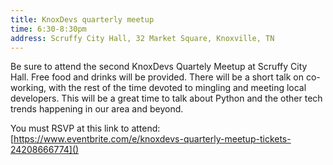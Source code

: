 ```yaml
---
title: KnoxDevs quarterly meetup
time: 6:30-8:30pm
address: Scruffy City Hall, 32 Market Square, Knoxville, TN
---
```


Be sure to attend the second KnoxDevs Quartely Meetup at Scruffy City Hall. Free food and drinks will be provided. There will be a short talk on co-working, with the rest of the time devoted to mingling and meeting local developers. This will be a great time to talk about Python and the other tech trends happening in our area and beyond.

You must RSVP at this link to attend: [https://www.eventbrite.com/e/knoxdevs-quarterly-meetup-tickets-24208666774]()
